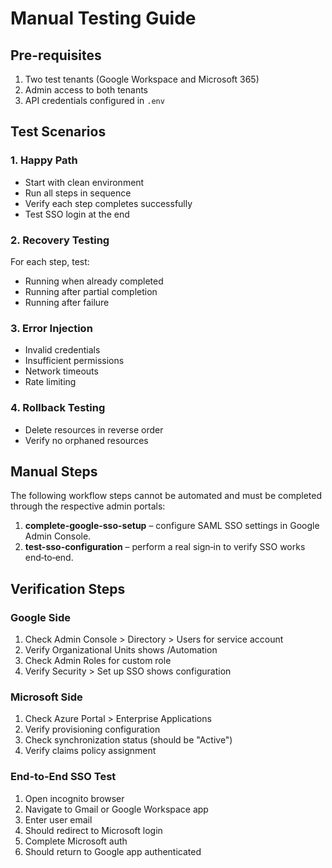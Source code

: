 # Manual Testing Guide

## Pre-requisites

1. Two test tenants (Google Workspace and Microsoft 365)
2. Admin access to both tenants
3. API credentials configured in `.env`

## Test Scenarios

### 1. Happy Path

- Start with clean environment
- Run all steps in sequence
- Verify each step completes successfully
- Test SSO login at the end

### 2. Recovery Testing

For each step, test:

- Running when already completed
- Running after partial completion
- Running after failure

### 3. Error Injection

- Invalid credentials
- Insufficient permissions
- Network timeouts
- Rate limiting

### 4. Rollback Testing

- Delete resources in reverse order
- Verify no orphaned resources

## Manual Steps

The following workflow steps cannot be automated and must be completed through the respective admin portals:

1. **complete-google-sso-setup** – configure SAML SSO settings in Google Admin Console.
2. **test-sso-configuration** – perform a real sign‑in to verify SSO works end‑to‑end.

## Verification Steps

### Google Side

1. Check Admin Console > Directory > Users for service account
2. Verify Organizational Units shows /Automation
3. Check Admin Roles for custom role
4. Verify Security > Set up SSO shows configuration

### Microsoft Side

1. Check Azure Portal > Enterprise Applications
2. Verify provisioning configuration
3. Check synchronization status (should be "Active")
4. Verify claims policy assignment

### End-to-End SSO Test

1. Open incognito browser
2. Navigate to Gmail or Google Workspace app
3. Enter user email
4. Should redirect to Microsoft login
5. Complete Microsoft auth
6. Should return to Google app authenticated
